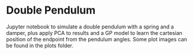 # Double Pendulum
Jupyter notebook to simulate a double pendulum with a spring and a damper, plus apply PCA to results and a GP model to learn the cartesian position of the endpoint from the pendulum angles. Some plot images can be found in the plots folder. 
